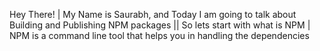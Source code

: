 Hey There!
| My Name is Saurabh, and Today I am going to talk about Building and Publishing NPM packages
|| So lets start with what is NPM
| NPM is a command line tool that helps you in handling the dependencies
